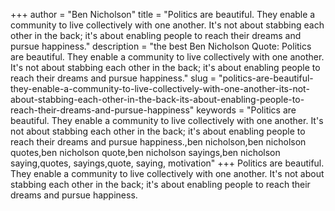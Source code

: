 +++
author = "Ben Nicholson"
title = "Politics are beautiful. They enable a community to live collectively with one another. It's not about stabbing each other in the back; it's about enabling people to reach their dreams and pursue happiness."
description = "the best Ben Nicholson Quote: Politics are beautiful. They enable a community to live collectively with one another. It's not about stabbing each other in the back; it's about enabling people to reach their dreams and pursue happiness."
slug = "politics-are-beautiful-they-enable-a-community-to-live-collectively-with-one-another-its-not-about-stabbing-each-other-in-the-back-its-about-enabling-people-to-reach-their-dreams-and-pursue-happiness"
keywords = "Politics are beautiful. They enable a community to live collectively with one another. It's not about stabbing each other in the back; it's about enabling people to reach their dreams and pursue happiness.,ben nicholson,ben nicholson quotes,ben nicholson quote,ben nicholson sayings,ben nicholson saying,quotes, sayings,quote, saying, motivation"
+++
Politics are beautiful. They enable a community to live collectively with one another. It's not about stabbing each other in the back; it's about enabling people to reach their dreams and pursue happiness.
